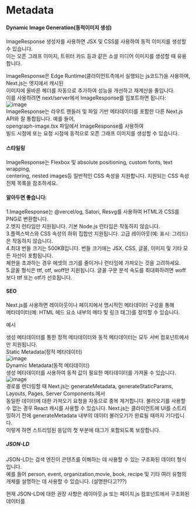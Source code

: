 # Metadata 

#### Dynamic Image Generation(동적이미지 생성)  
ImageResponse 생성자를 사용하면 JSX 및 CSS를 사용하여 동적 이미지를 생성할 수 있습니다.  
이는 오픈 그래프 이미지, 트위터 카드 등과 같은 소셜 미디어 이미지를 생성할 때 유용합니다.  

  
    
    
ImageResponse은 Edge Runtime(클라이언트측에서 실행되는 js코드?)을 사용하며, Next.js는 엣지에서 캐시된  
이미지에 올바른 헤더를 자동으로 추가하여 성능을 개선하고 재계산을 줄입니다.  
이를 사용하려면 next/server에서 ImageResponse를 임포트하면 됩니다:  
![image](https://github.com/ddp-study/nextjs/assets/99688960/190daf27-be19-46f5-be17-95d2441d2668)   
ImageResponse는 라우트 핸들러 및 파일 기반 메타데이터를 포함한 다른 Next.js API와 잘 통합됩니다. 예를 들어,  
opengraph-image.tsx 파일에서 ImageResponse를 사용하여  
빌드 시점에 또는 요청 시점에 동적으로 오픈 그래프 이미지를 생성할 수 있습니다.
#### 스타일링
ImageResponse는 Flexbox 및 absolute positioning, custom fonts, text wrapping,  
centering, nested images등 일반적인 CSS 속성을 지원합니다. 지원되는 CSS 속성 전체 목록을 참조하세요.  


#### 알아두면 좋습니다:  

1.ImageResponse는 @vercel/og, Satori, Resvg를 사용하여 HTML과 CSS를 PNG로 변환합니다.  
2.엣지 런타임만 지원됩니다. 기본 Node.js 런타임은 작동하지 않습니다.  
3.플렉스박스와 CSS 속성의 하위 집합만 지원됩니다. 고급 레이아웃(예: 표시: 그리드)은 작동하지 않습니다.  
4.최대 번들 크기는 500KB입니다. 번들 크기에는 JSX, CSS, 글꼴, 이미지 및 기타 모든 자산이 포함됩니다.  
제한을 초과하는 경우 에셋의 크기를 줄이거나 런타임에 가져오는 것을 고려하세요.  
5.글꼴 형식은 ttf, otf, woff만 지원됩니다. 글꼴 구문 분석 속도를 최대화하려면 woff보다 ttf 또는 otf가 선호됩니다.  

#### SEO
Next.js를 사용하면 레이아웃이나 페이지에서 명시적인 메타데이터 구성을 통해  
메타데이터(예: HTML 헤드 요소 내부의 메타 및 링크 태그)를 정의할 수 있습니다.  


예시  

생성 메타데이터를 통한 정적 메타데이터와 동적 메타데이터는 모두 서버 컴포넌트에서만 지원됩니다.  
Static Metadata(정적 메타데이터)  
![image](https://github.com/ddp-study/nextjs/assets/99688960/d0e9afe8-ea71-4ef6-8412-fa5f7b4192a3)  
Dynamic Metadata(동적 메타데이터)   
생성 메타데이터를 사용하여 동적 값이 필요한 메타데이터를 가져올 수 있습니다.  
![image](https://github.com/ddp-study/nextjs/assets/99688960/41668b21-cff6-4d37-8fb4-d0f3dd52aaf6)  
경로를 렌더링할 때 Next.js는 generateMetadata, generateStaticParams, Layouts, Pages, Server Components.에서  
동일한 데이터에 대한 가져오기 요청을 자동으로 중복 제거합니다. 불러오기를 사용할 수 없는 경우 React 캐시를 사용할 수 있습니다.
Next.js는 클라이언트에 UI를 스트리밍하기 전에 generateMetadata 내부의 데이터 불러오기가 완료될 때까지 기다립니다.   
이렇게 하면 스트리밍된 응답의 첫 부분에 <head> 태그가 포함되도록 보장합니다.  
  
  
##### JSON-LD
JSON-LD는 검색 엔진이 콘텐츠를 이해하는 데 사용할 수 있는 구조화된 데이터 형식입니다.  
예를 들어 person,  event,  organization,movie,  book, recipe 및 기타 여러 유형의 개체를 설명하는 데 사용할 수 있습니다. (설명한다고???)

현재 JSON-LD에 대한 권장 사항은 레이아웃.js 또는 페이지.js 컴포넌트에서 구조화된 데이터를 <script> 태그로 렌더링하는 것입니다. 예를 들어  
  ``` 
  export default async function Page({ params }) {
  const product = await getProduct(params.id);
 
  const jsonLd = {
    '@context': 'https://schema.org',
    '@type': 'Product',
    name: product.name,
    image: product.image,
    description: product.description,
  };
 
  return (
    <section>
      {/* Add JSON-LD to your page */}
      <script
        type="application/ld+json"
        dangerouslySetInnerHTML={{ __html: JSON.stringify(jsonLd) }}
      />
      {/* ... */}
    </section>
  );
}
  ```  
  Google용 Rich Results Test 또는 일반 Schema Markup Validator를 사용하여  
  구조화된 데이터의 유효성을 검사하고 테스트할 수 있습니다.

schema-dts와 같은 커뮤니티 패키지를 사용하여 TypeScript로 JSON-LD를 입력할 수 있습니다:  
  ```
  import { Product, WithContext } from 'schema-dts';
 
const jsonLd: WithContext<Product> = {
  '@context': 'https://schema.org',
  '@type': 'Product',
  name: 'Next.js Sticker',
  image: 'https://nextjs.org/imgs/sticker.png',
  description: 'Dynamic at the speed of static.',
};
  ```  
  

 

